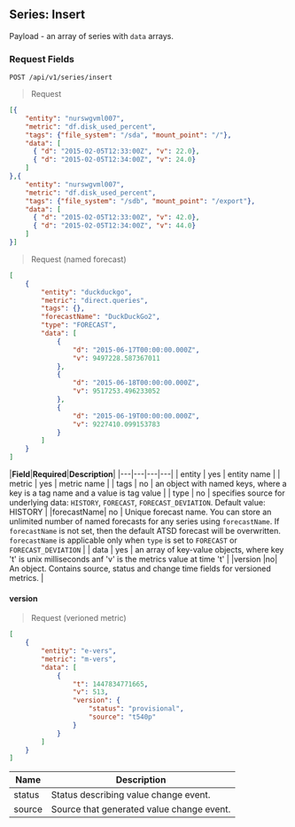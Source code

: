 ## Series: Insert

Payload - an array of series with `data` arrays.

### Request Fields

```
POST /api/v1/series/insert
```

> Request

```json
[{
    "entity": "nurswgvml007",
    "metric": "df.disk_used_percent",
    "tags": {"file_system": "/sda", "mount_point": "/"},
    "data": [
      { "d": "2015-02-05T12:33:00Z", "v": 22.0},
      { "d": "2015-02-05T12:34:00Z", "v": 24.0}
    ]
},{
    "entity": "nurswgvml007",
    "metric": "df.disk_used_percent",
    "tags": {"file_system": "/sdb", "mount_point": "/export"},
    "data": [
      { "d": "2015-02-05T12:33:00Z", "v": 42.0},
      { "d": "2015-02-05T12:34:00Z", "v": 44.0}
    ]
}]
```

> Request (named forecast)

```json
[
    {
        "entity": "duckduckgo",
        "metric": "direct.queries",
        "tags": {},
        "forecastName": "DuckDuckGo2",
        "type": "FORECAST",
        "data": [
            {
                "d": "2015-06-17T00:00:00.000Z",
                "v": 9497228.587367011
            },
            {
                "d": "2015-06-18T00:00:00.000Z",
                "v": 9517253.496233052
            },
            {
                "d": "2015-06-19T00:00:00.000Z",
                "v": 9227410.099153783
            }
        ]
    }
]
```

|**Field**|**Required**|**Description**|
|---|---|---|---|
| entity | yes | entity name |
| metric | yes | metric name |
| tags | no | an object with named keys, where a key is a tag name and a value is tag value |
| type | no | specifies source for underlying data: `HISTORY`, `FORECAST`, `FORECAST_DEVIATION`. Default value: HISTORY |
|forecastName| no | Unique forecast name. You can store an unlimited number of named forecasts for any series using `forecastName`. If `forecastName` is not set, then the default ATSD forecast will be overwritten. `forecastName` is applicable only when `type` is set to `FORECAST` or `FORECAST_DEVIATION` |
| data | yes | an array of key-value objects, where key 't' is unix milliseconds anf 'v' is the metrics value at time 't' |
|version |no| An object. Contains source, status and change time fields for versioned metrics. |

#### version

> Request (verioned metric)

```json
[
    {
        "entity": "e-vers",
        "metric": "m-vers",
        "data": [
            {
                "t": 1447834771665,
                "v": 513,
                "version": {
                    "status": "provisional",
                    "source": "t540p"
                }
            }
        ]
    }
]
```

|Name | Description|
|---|---|
|status | Status describing value change event.|
|source | Source that generated value change event.|
